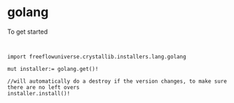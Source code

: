 # golang



To get started

```vlang


import freeflowuniverse.crystallib.installers.lang.golang

mut installer:= golang.get()!

//will automatically do a destroy if the version changes, to make sure there are no left overs
installer.install()!

```


